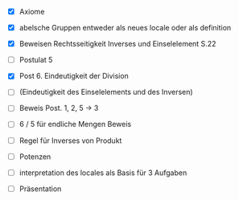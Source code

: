 - [x] Axiome
- [x] abelsche Gruppen entweder als neues locale oder als definition
- [x] Beweisen Rechtsseitigkeit Inverses und Einselelement S.22

- [ ] Postulat 5
- [x] Post 6. Eindeutigkeit der Division 
- [ ] (Eindeutigkeit des Einselelements und des Inversen)

- [ ] Beweis Post. 1, 2, 5 -> 3
- [ ] 6 / 5 für endliche Mengen Beweis

- [ ] Regel für Inverses von Produkt 
- [ ] Potenzen 

- [ ] interpretation des locales als Basis für 3 Aufgaben
- [ ] Präsentation